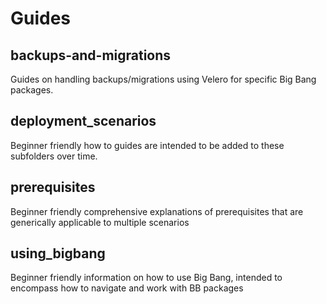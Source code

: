 # Guides

## backups-and-migrations
 
Guides on handling backups/migrations using Velero for specific Big Bang packages.

## deployment_scenarios

Beginner friendly how to guides are intended to be added to these subfolders over time.

## prerequisites

Beginner friendly comprehensive explanations of prerequisites that are generically applicable to multiple scenarios

## using_bigbang

Beginner friendly information on how to use Big Bang, intended to encompass how to navigate and work with BB packages
